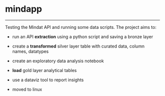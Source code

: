 # mindapp

---

Testing the Mindat API and running some data scripts. The project aims to:

* run an API **extraction** using a python script and saving a bronze layer
* create a **transformed** silver layer table with curated data, column names, datatypes
* create an exploratory data analysis notebook
* **load** gold layer analytical tables
* use a dataviz tool to report insights

* moved to linux
